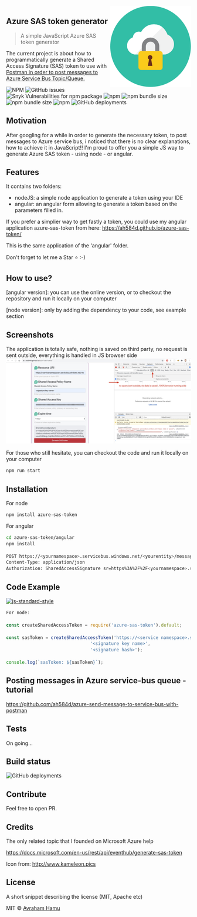 <img src="pictures/icon.svg" align="right" />

## Azure SAS token generator
> A simple JavaScript Azure SAS token generator


The current project is about how to programmatically generate a Shared Access Signature (SAS) token to use with <a href="https://github.com/ah584d/azure-send-message-to-service-bus-with-postman">Postman in order to post messages to Azure Service Bus Topic/Queue.</a>

![NPM](https://img.shields.io/npm/l/azure-sas-token) ![GitHub issues](https://img.shields.io/github/issues-raw/ah584d/azure-sas-token) ![Snyk Vulnerabilities for npm package](https://img.shields.io/snyk/vulnerabilities/npm/azure-sas-token) ![npm](https://img.shields.io/npm/v/azure-sas-token) ![npm bundle size](https://img.shields.io/bundlephobia/minzip/azure-sas-token) ![npm bundle size](https://img.shields.io/bundlephobia/min/azure-sas-token) ![npm](https://img.shields.io/npm/dt/azure-sas-token) ![GitHub deployments](https://img.shields.io/github/deployments/ah584d/azure-sas-token/github-pages)
## Motivation
After googling for a while in order to generate the necessary token, to post messages to Azure service bus, i noticed that there is no clear explanations, how to achieve it in JavaScript!!
I'm proud to offer you a simple JS way to generate Azure SAS token - using node - or angular.

## Features
It contains two folders:
 - nodeJS: a simple node application to generate a token using your IDE
 - angular: an angular form allowing to generate a token based on the parameters filled in.

If you prefer a simplier way to get fastly a token, you could use my angular application azure-sas-token from here:
https://ah584d.github.io/azure-sas-token/

This is the same application of the 'angular' folder.

Don't forget to let me a Star &#11088; :-)
 
## How to use?
[angular version]: you can use the online version, or to checkout the repository and run it locally on your computer

[node version]: only by adding the dependency to your code, see example section

## Screenshots
The application is totally safe, nothing is saved on third party, no request is sent outside, everything is handled in JS browser side
![Azure SAS token generator](https://github.com/ah584d/azure-sas-token/blob/master/pictures/sas.jpg)

For those who still hesitate, you can checkout the code and run it locally on your computer

```sh
npm run start
```

## Installation

For node
```sh
npm install azure-sas-token
```

For angular
```sh
cd azure-sas-token/angular
npm install

POST https://<yournamespace>.servicebus.windows.net/<yourentity>/messages
Content-Type: application/json
Authorization: SharedAccessSignature sr=https%3A%2F%2F<yournamespace>.servicebus.windows.net%2F<yourentity>&sig=<your token generated by this repository code>&se=1438205742&skn=KeyName
```

## Code Example
[![js-standard-style](https://img.shields.io/badge/code%20style-standard-brightgreen.svg?style=flat)](https://github.com/feross/standard)
```javascript
For node:

const createSharedAccessToken = require('azure-sas-token').default;

const sasToken = createSharedAccessToken('https://<service namespace>.servicebus.windows.net/<topic name or queue>',
								'<signature key name>',
								'<signature hash>');

console.log(`sasToken: ${sasToken}`);
```

## Posting messages in Azure service-bus queue - tutorial
https://github.com/ah584d/azure-send-message-to-service-bus-with-postman

## Tests
On going...

## Build status
![GitHub deployments](https://img.shields.io/github/deployments/ah584d/azure-sas-token/github-pages)

## Contribute
Feel free to open PR.

## Credits
The only related topic that I founded on Microsoft Azure help

https://docs.microsoft.com/en-us/rest/api/eventhub/generate-sas-token

Icon from: http://www.kameleon.pics

## License
A short snippet describing the license (MIT, Apache etc)

MIT © [Avraham Hamu]()
